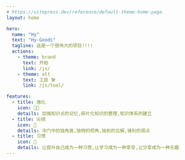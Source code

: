 ```yaml
---
# https://vitepress.dev/reference/default-theme-home-page
layout: home

hero:
  name: "Hy"
  text: "Hy-Goods"
  tagline: 这是一个很伟大的项目!!!!
  actions:
    - theme: brand
      text: 开始
      link: /js/
    - theme: alt
      text: 工具 🛠️
      link: /js/tool/

features:
  - title: 强化
    icon: 💪🏻
    details: 加强知识点的记忆,碎片化知识的整理,知识体系的建立
  - title: 尖锐
    icon: 🦄
    details: 冷门中的独角兽,独特的视角,独到的见解,锋利的观点
  - title: 习惯
    icon: 🚀
    details: 让提升自己成为一种习惯,让学习成为一种享受,让分享成为一种乐趣
---
```


